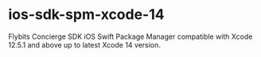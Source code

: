 # ios-sdk-spm-xcode-14
Flybits Concierge SDK iOS Swift Package Manager compatible with Xcode 12.5.1 and above up to latest Xcode 14 version.
